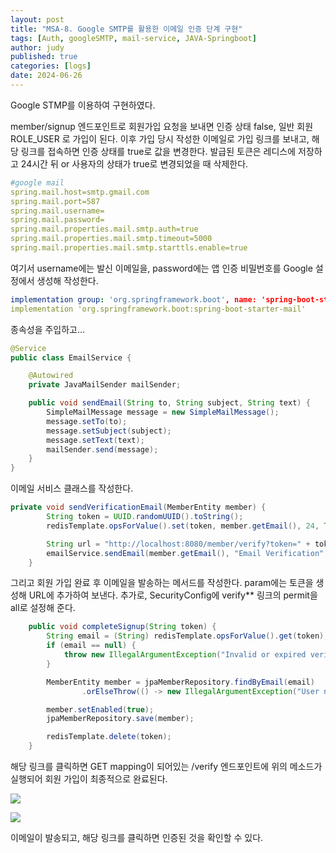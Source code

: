 ```yaml
---
layout: post
title: "MSA-8. Google SMTP를 활용한 이메일 인증 단계 구현"
tags: [Auth, googleSMTP, mail-service, JAVA-Springboot]
author: judy
published: true
categories: [logs]
date: 2024-06-26
---
```


Google STMP를 이용하여 구현하였다. 

member/signup 엔드포인트로 회원가입 요청을 보내면 인증 상태 false, 일반 회원 ROLE_USER 로 가입이 된다. 이후 가입 당시 작성한 이메일로 가입 링크를 보내고, 해당 링크를 접속하면 인증 상태를 true로 값을 변경한다. 발급된 토큰은 레디스에 저장하고 24시간 뒤 or 사용자의 상태가 true로 변경되었을 때 삭제한다.

```yml
#google mail
spring.mail.host=smtp.gmail.com
spring.mail.port=587
spring.mail.username=
spring.mail.password=
spring.mail.properties.mail.smtp.auth=true
spring.mail.properties.mail.smtp.timeout=5000
spring.mail.properties.mail.smtp.starttls.enable=true
```

여기서 username에는 발신 이메일을, password에는 앱 인증 비밀번호를 Google 설정에서 생성해 작성한다.

```yml
implementation group: 'org.springframework.boot', name: 'spring-boot-starter-mail', version: '3.0.5'
implementation 'org.springframework.boot:spring-boot-starter-mail'
```
종속성을 주입하고...

```Java
@Service
public class EmailService {

    @Autowired
    private JavaMailSender mailSender;

    public void sendEmail(String to, String subject, String text) {
        SimpleMailMessage message = new SimpleMailMessage();
        message.setTo(to);
        message.setSubject(subject);
        message.setText(text);
        mailSender.send(message);
    }
}
```

이메일 서비스 클래스를 작성한다.

```Java
private void sendVerificationEmail(MemberEntity member) {
        String token = UUID.randomUUID().toString();
        redisTemplate.opsForValue().set(token, member.getEmail(), 24, TimeUnit.HOURS);

        String url = "http://localhost:8080/member/verify?token=" + token;
        emailService.sendEmail(member.getEmail(), "Email Verification", "Click the link to verify your email: " + url);
    }
```
그리고 회원 가입 완료 후 이메일을 발송하는 메서드를 작성한다. param에는 토큰을 생성해 URL에 추가하여 보낸다. 
추가로, SecurityConfig에 verify** 링크의 permit을 all로 설정해 준다. 

```Java
    public void completeSignup(String token) {
        String email = (String) redisTemplate.opsForValue().get(token);
        if (email == null) {
            throw new IllegalArgumentException("Invalid or expired verification token");
        }

        MemberEntity member = jpaMemberRepository.findByEmail(email)
                .orElseThrow(() -> new IllegalArgumentException("User not found"));

        member.setEnabled(true);
        jpaMemberRepository.save(member);

        redisTemplate.delete(token);
    }
```
해당 링크를 클릭하면 GET mapping이 되어있는 /verify 엔드포인트에 위의 메소드가 실행되어 회원 가입이 최종적으로 완료된다.

![](https://yuju-lee.notion.site/image/https%3A%2F%2Fprod-files-secure.s3.us-west-2.amazonaws.com%2F44912d2a-41d8-4efb-a178-49f42e164aad%2F8c243caf-561c-4b78-b886-bb975d441261%2FScreenshot_2024-07-02_at_9.12.40_PM.png?table=block&id=f2b743a1-3360-4f21-8f53-9d5e4d8b31e0&spaceId=44912d2a-41d8-4efb-a178-49f42e164aad&width=1860&userId=&cache=v2)

![](https://yuju-lee.notion.site/image/https%3A%2F%2Fprod-files-secure.s3.us-west-2.amazonaws.com%2F44912d2a-41d8-4efb-a178-49f42e164aad%2Fbbb4425d-28c5-44a1-ad04-87da5166c15c%2FScreenshot_2024-07-03_at_2.22.02_AM.png?table=block&id=dca2c242-0ff7-4207-9006-76b4b13774e4&spaceId=44912d2a-41d8-4efb-a178-49f42e164aad&width=1540&userId=&cache=v2)

이메일이 발송되고, 해당 링크를 클릭하면 인증된 것을 확인할 수 있다.